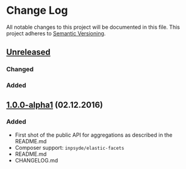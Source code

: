 # Change Log
All notable changes to this project will be documented in this file.
This project adheres to [Semantic Versioning](http://semver.org/).

## [Unreleased]

### Changed

### Added

## [1.0.0-alpha1] (02.12.2016)

### Added

* First shot of the public API for aggregations as described in the README.md
* Composer support: `inpsyde/elastic-facets`
* README.md
* CHANGELOG.md

[Unreleased]: https://github.com/inpsyde/elastic-facets/compare/1.0.0-alpha1...master
[1.0.0-alpha1]: https://github.com/inpsyde/elastic-facets/tree/1.0.0-alpha1
